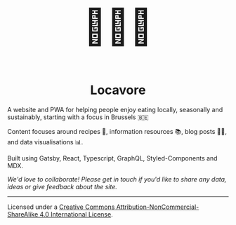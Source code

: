 <p style="font-size: 80px;" align="center">
🥕🍠🥬
</p>

<h1 align="center">
  Locavore
</h1>

A website and PWA for helping people enjoy eating locally, seasonally and sustainably, starting with a focus in Brussels 🇧🇪

Content focuses around recipes 🥗, information resources 📚, blog posts 👩‍💻, and data visualisations 📊.

Built using Gatsby, React, Typescript, GraphQL, Styled-Components and MDX.

_We'd love to collaborate! Please get in touch if you'd like to share any data, ideas or give feedback about the site._

---

Licensed under a <a rel="license" href="http://creativecommons.org/licenses/by-nc-sa/4.0/">Creative Commons Attribution-NonCommercial-ShareAlike 4.0 International License</a>.

